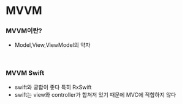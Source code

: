 # MVVM

### MVVM이란?
+ Model,View,ViewModel의 약자

<br>

### MVVM Swift
+ swift와 궁합이 좋다 특히 RxSwift
+ swift는 view와 controller가 합쳐저 있기 때문에 MVC에 적합하지 않다
